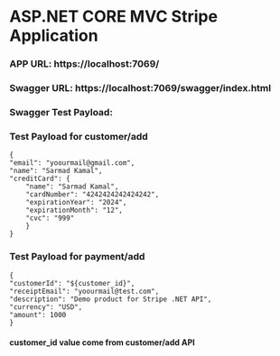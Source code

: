 # ASP.NET CORE MVC Stripe Application

### APP URL: https://localhost:7069/
### Swagger URL: https://localhost:7069/swagger/index.html

### Swagger Test Payload:

### Test Payload for customer/add 
    {
    "email": "yoourmail@gmail.com",
    "name": "Sarmad Kamal",
    "creditCard": {
        "name": "Sarmad Kamal",
        "cardNumber": "4242424242424242",
        "expirationYear": "2024",
        "expirationMonth": "12",
        "cvc": "999"
        }
    }
### Test Payload for payment/add
    {
    "customerId": "${customer_id}",
    "receiptEmail": "yoourmail@test.com",
    "description": "Demo product for Stripe .NET API",
    "currency": "USD",
    "amount": 1000
    }
#### customer_id value come from customer/add API